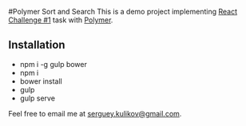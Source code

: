 #Polymer Sort and Search
This is a demo project implementing [React Challenge #1](http://jsraccoon.ru/react-challenge-sort-and-search) task with [Polymer](https://www.polymer-project.org/).

## Installation

* npm i -g gulp bower
* npm i
* bower install
* gulp
* gulp serve

Feel free to email me at [serguey.kulikov@gmail.com](mailto:serguey.kulikov@gmail.com).
